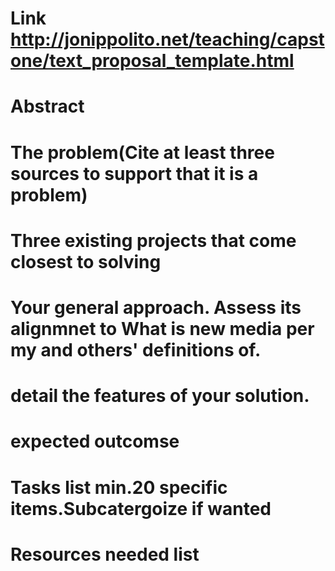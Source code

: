 # Link http://jonippolito.net/teaching/capstone/text_proposal_template.html
# Abstract

# The problem(Cite at least three sources to support that it is a problem)

# Three existing projects that come closest to solving 
# Your general approach. Assess its alignmnet to What is new media per my and others' definitions of. 
# detail the features of your solution. 
# expected outcomse
# Tasks list min.20 specific items.Subcatergoize if wanted
# Resources needed list
